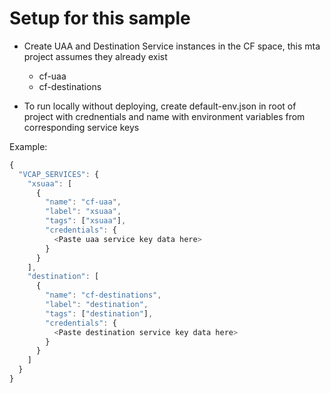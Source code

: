 # Setup for this sample

- Create UAA and Destination Service instances in the CF space, this mta project assumes they already exist
    - cf-uaa
    - cf-destinations

- To run locally without deploying, create default-env.json in root of project with crednentials and name with environment variables from corresponding service keys

Example:
```javascript
{
  "VCAP_SERVICES": {
    "xsuaa": [
      {
        "name": "cf-uaa",
        "label": "xsuaa",
        "tags": ["xsuaa"],
        "credentials": {
          <Paste uaa service key data here>
        }
      }
    ],
    "destination": [
      {
        "name": "cf-destinations",
        "label": "destination",
        "tags": ["destination"],
        "credentials": {
          <Paste destination service key data here>
        }
      }
    ]
  }
}
```
